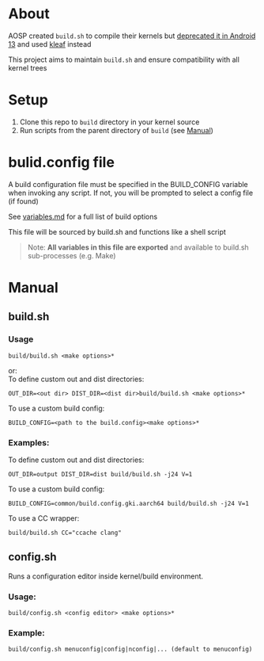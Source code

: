# About
AOSP created `build.sh` to compile their kernels but [deprecated it in Android 13](https://android.googlesource.com/kernel/build/+/670b2ff547c0739352a200422e4e8a7149145947) and used [kleaf](kleaf/README.md) instead

This project aims to maintain `build.sh` and ensure compatibility with all kernel trees

# Setup
1. Clone this repo to `build` directory in your kernel source
2. Run scripts from the parent directory of `build` (see [Manual](#manual))

# bulid.config file
A build configuration file must be specified in the BUILD_CONFIG variable when invoking any script. If not, you will be prompted to select a config file (if found)

See [variables.md](variables.md) for a full list of build options

This file will be sourced by build.sh and functions like a shell script

> Note: **All variables in this file are exported** and available to build.sh sub-processes (e.g. Make)

# Manual
## build.sh
### Usage

    build/build.sh <make options>*

or:  
To define custom out and dist directories:

    OUT_DIR=<out dir> DIST_DIR=<dist dir>build/build.sh <make options>*

To use a custom build config:

    BUILD_CONFIG=<path to the build.config><make options>*


### Examples:
To define custom out and dist directories:

    OUT_DIR=output DIST_DIR=dist build/build.sh -j24 V=1

To use a custom build config:

    BUILD_CONFIG=common/build.config.gki.aarch64 build/build.sh -j24 V=1

To use a CC wrapper:

    build/build.sh CC="ccache clang"

## config.sh

Runs a configuration editor inside kernel/build environment.

### Usage:
    build/config.sh <config editor> <make options>*
### Example:
    build/config.sh menuconfig|config|nconfig|... (default to menuconfig)
